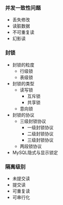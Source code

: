 ### 并发一致性问题

- 丢失修改
- 读脏数据
- 不可重复读
- 幻影读

### 封锁

- 封锁的粒度
  - 行级锁
  - 表级锁
- 封锁的类型
  - 读写锁
    - 互斥锁
    - 共享锁
  - 意向锁
- 封锁的协议
  - 三级封锁协议
    - 一级封锁协议
    - 二级封锁协议
    - 三级封锁协议
  - 两段锁协议
- MySQL隐式与显示锁定

### 隔离级别

- 未提交读
- 提交读
- 可重复读
- 可串行化

